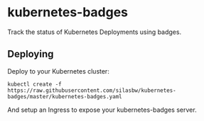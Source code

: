 # kubernetes-badges

Track the status of Kubernetes Deployments using badges.

## Deploying

Deploy to your Kubernetes cluster:

```
kubectl create -f https://raw.githubusercontent.com/silasbw/kubernetes-badges/master/kubernetes-badges.yaml
```

And setup an Ingress to expose your kubernetes-badges server.
